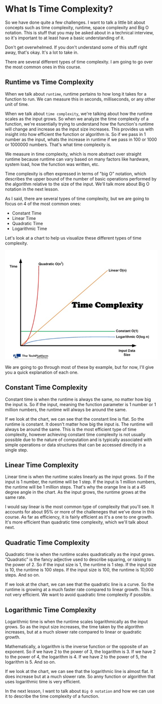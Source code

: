 # What Is Time Complexity?

So we have done quite a few challenges. I want to talk a little bit about concepts such as time complexity, runtime, space complexity and Big O notation. This is stuff that you may be asked about in a technical interview, so it's important to at least have a basic understanding of it.

Don't get overwhelmed. If you don't understand some of this stuff right away, that's okay. It's a lot to take in. 

There are several different types of time complexity. I am going to go over the most common ones in this course.

## Runtime vs Time Complexity

When we talk about `runtime`, runtime pertains to how long it takes for a function to run. We can measure this in seconds, milliseconds, or any other unit of time.

When we talk about `time complexity`, we're talking about how the runtime scales as the input grows. So when we analyze the time complexity of a function, we're essentially trying to understand how the function's runtime will change and increase as the input size increases. This provides us with insight into how efficient the function or algorithm is. So if we pass in 1 number as the input, whats the increase in runtime if we pass in 100 or 1000 or 1000000 numbers. That's what time complexity is. 

We measure in time complexity, which is more abstract over straight runtime because runtime can vary based on many factors like hardware, system load, how the function was written, etc.

Time complexity is often expressed in terms of "big O" notation, which describes the upper bound of the number of basic operations performed by the algorithm relative to the size of the input. We'll talk more about Big O notation in the next lesson.

As I said, there are several types of time complexity, but we are going to focus on 4 of the most common ones:

- Constant Time
- Linear Time
- Quadratic Time
- Logarithmic Time

Let's look at a chart to help us visualize these different types of time complexity.

![Big O Chart](../../assets/images/time-complexity.webp)

We are going to go through most of these by example, but for now, I'll give you a quick explanation of each one.

## Constant Time Complexity

Constant time is when the runtime is always the same, no matter how big the input is. So if the input, meaning the function parameter is 1 number or 1 million numbers, the runtime will always be around the same. 

If we look at the chart, we can see that the constant line is flat. So the runtime is constant. It doesn't matter how big the input is. The runtime will always be around the same. This is the most efficient type of time complexity, however achieving constant time complexity is not usually possible due to the nature of computation and is typically associated with simple operations or data structures that can be accessed directly in a single step.

## Linear Time Complexity

Linear time is when the runtime scales linearly as the input grows. So if the input is 1 number, the runtime will be 1 step. If the input is 1 million numbers, the runtime will be 1 million steps. That's why the orange line is at a 45 degree angle in the chart. As the input grows, the runtime grows at the same rate.

I would say linear is the most common type of complexity that you'll see. It accounts for about 95% or more of the challeneges that we've done in this course. As far as efficiency, it is fairly efficient as it's a one to one growth. It's more efficient than quadratic time complexity, which we'll talk about next.


## Quadratic Time Complexity

Quadratic time is when the runtime scales quadratically as the input grows. “Quadratic” is the fancy adjective used to describe squaring, or raising to the power of 2. So if the input size is 1, the runtime is 1 step. If the input size is 10, the runtime is 100 steps. If the input size is 100, the runtime is 10,000 steps. And so on.

If we look at the chart, we can see that the quadratic line is a curve. So the runtime is growing at a much faster rate compared to linear growth. This is not very efficient. We want to avoid quadratic time complexity if possible.

## Logarithmic Time Complexity

Logarithmic time is when the runtime scales logarithmically as the input grows. So as the input size increases, the time taken by the algorithm increases, but at a much slower rate compared to linear or quadratic growth.

Mathematically, a logarithm is the inverse function or the opposite of an exponent. So if we have 2 to the power of 3, the logarithm is 3. If we have 2 to the power of 4, the logarithm is 4. If we have 2 to the power of 5, the logarithm is 5. And so on.

If we look at the chart, we can see that the logarithmic line is almost flat. It does increase but at a much slower rate. So anny function or algorithm that uses logarithmic time is very efficient.


In the next lesson, I want to talk about `Big O notation` and how we can use it to describe the time complexity of a function.
